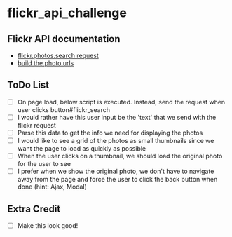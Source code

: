 # flickr_api_challenge

## Flickr API documentation 
* [flickr.photos.search request](https://www.flickr.com/services/api/flickr.photos.search.html)
* [build the photo urls](https://www.flickr.com/services/api/misc.urls.html)

## ToDo List
- [ ] On page load, below script is executed.  Instead, send the request when user clicks button#flickr_search
- [ ] I would rather have this user input be the 'text' that we send with the flickr request
- [ ] Parse this data to get the info we need for displaying the photos
- [ ] I would like to see a grid of the photos as small thumbnails since we want the page to load as quickly as possible
- [ ] When the user clicks on a thumbnail, we should load the original photo for the user to see
- [ ] I prefer when we show the original photo, we don't have to navigate away from the page and force the user to click the back button when done (hint: Ajax, Modal)

## Extra Credit
- [ ] Make this look good!
